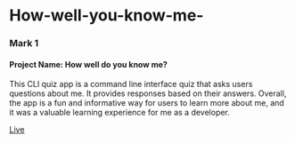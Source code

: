 # How-well-you-know-me-
 <h3>Mark 1</h3>
                    <h4>Project Name: How well do you know me?</h4>
                    <p>This CLI quiz app is a command line interface quiz that asks users questions about me. It provides responses based on their answers. Overall, the app is a fun and informative way for users to learn more about me, and it was a valuable learning experience for me as a developer.</p>
         <a href="https://replit.com/@Rohankishor/How-well-you-know-me?embed=1&output=1">Live</a>
